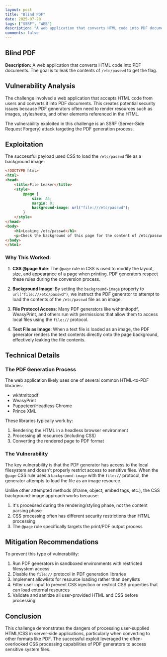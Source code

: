 ```yaml
---
layout: post
title: "Blind PDF"
date: 2025-07-28
tags: ["SSRF", "WEB"]
description: "A web application that converts HTML code into PDF documents. The goal is to leak the contents of `/etc/passwd` to get the flag."
comments: false
---
```


## Blind PDF

**Description:** A web application that converts HTML code into PDF documents. The goal is to leak the contents of `/etc/passwd` to get the flag.

## Vulnerability Analysis

The challenge involved a web application that accepts HTML code from users and converts it into PDF documents. This creates potential security issues because PDF generators often need to render resources such as images, stylesheets, and other elements referenced in the HTML.

The vulnerability exploited in this challenge is an SSRF (Server-Side Request Forgery) attack targeting the PDF generation process.

## Exploitation

The successful payload used CSS to load the `/etc/passwd` file as a background image:

```html
<!DOCTYPE html>
<html>
<head>
    <title>File Leaker</title>
    <style>
        @page {
            size: A4;
            margin: 0;
            background-image: url("file:///etc/passwd");
        }
    </style>
</head>
<body>
    <h1>Leaking /etc/passwd</h1>
    <p>Check the background of this page for the content of /etc/passwd</p>
</body>
</html>
```

### Why This Worked:

1. **CSS @page Rule**: The `@page` rule in CSS is used to modify the layout, size, and appearance of a page when printing. PDF generators respect these rules during the conversion process.

2. **Background Image**: By setting the `background-image` property to `url("file:///etc/passwd")`, we instruct the PDF generator to attempt to load the contents of the `/etc/passwd` file as an image.

3. **File Protocol Access**: Many PDF generators like wkhtmltopdf, WeasyPrint, and others run with permissions that allow them to access local files using the `file://` protocol.

4. **Text File as Image**: When a text file is loaded as an image, the PDF generator renders the text contents directly onto the page background, effectively leaking the file contents.

## Technical Details

### The PDF Generation Process

The web application likely uses one of several common HTML-to-PDF libraries:

- wkhtmltopdf
- WeasyPrint
- Puppeteer/Headless Chrome
- Prince XML

These libraries typically work by:

1. Rendering the HTML in a headless browser environment
2. Processing all resources (including CSS)
3. Converting the rendered page to PDF format

### The Vulnerability

The key vulnerability is that the PDF generator has access to the local filesystem and doesn't properly restrict access to sensitive files. When the `@page` CSS rule uses a `background-image` with the `file://` protocol, the generator attempts to load the file as an image resource.

Unlike other attempted methods (iframe, object, embed tags, etc.), the CSS background-image approach works because:

1. It's processed during the rendering/styling phase, not the content parsing phase
2. CSS processing often has different security restrictions than HTML processing
3. The `@page` rule specifically targets the print/PDF output process

## Mitigation Recommendations

To prevent this type of vulnerability:

1. Run PDF generators in sandboxed environments with restricted filesystem access
2. Disable the `file://` protocol in PDF generation libraries
3. Implement allowlists for resource loading rather than denylists
4. Filter user input to prevent CSS injection or restrict CSS properties that can load external resources
5. Validate and sanitize all user-provided HTML and CSS before processing

## Conclusion

This challenge demonstrates the dangers of processing user-supplied HTML/CSS in server-side applications, particularly when converting to other formats like PDF. The successful exploit leveraged the often-overlooked CSS processing capabilities of PDF generators to access sensitive system files.

